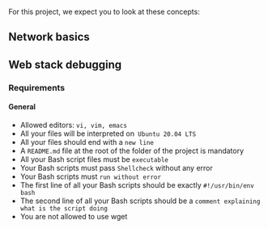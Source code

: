 For this project, we expect you to look at these concepts:

## Network basics
## Web stack debugging


### Requirements
#### General
- Allowed editors: `vi, vim, emacs`
- All your files will be interpreted on` Ubuntu 20.04 LTS`
- All your files should end with a `new line`
- A `README.md` file at the root of the folder of the project is mandatory
- All your Bash script files must be `executable`
- Your Bash scripts must pass `Shellcheck` without any error
- Your Bash scripts must `run without error`
- The first line of all your Bash scripts should be exactly `#!/usr/bin/env bash`
- The second line of all your Bash scripts should be a `comment explaining what is the script doing`
- You are not allowed to use wget